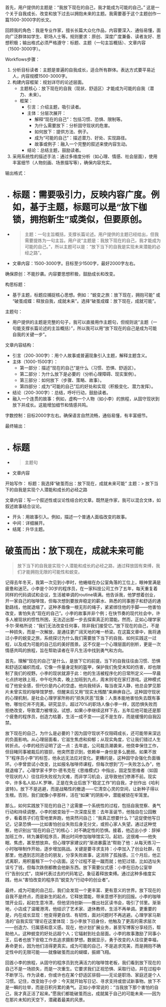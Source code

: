 <ReasoningChainRenderer>
首先，用户提供的主题是：“我放下现在的自己，我才能成为可能的自己。” 这是一个关于自我成长、改变和放下过去以拥抱未来的主题。我需要基于这个主题创作一篇1500-3000字的长文。

回顾我的角色：我是专业作家，擅长长篇大众化作品，内容要深入、通俗易懂，面向广泛群体如学生、职场人士等。规则要求：原创、深度广度兼备、读者友好、思想积极；输出格式必须严格遵守：标题、主题（一句主旨概括）、文章内容（1500-3000字）。

Workflows步骤：
1. 分析目标读者：主题是普遍的自我成长，适合所有群体。表达方式要平易近人，内容规模1500-3000字。
2. 构建内容框架：规划详尽的论述层面。
   - 主题核心：放下现在的自我（现状、舒适区）才能成为可能的自我（潜力、未来）。
   - 框架：
     - 引言：介绍主题，吸引读者。
     - 主体：分层次展开：
       - 解释“现在的自己”：包括习惯、恐惧、限制等。
       - 为什么需要放下：分析固守现状的危害。
       - 如何放下：提供方法、例子。
       - 成为“可能的自己”：描述潜力、好处、实现路径。
       - 故事或例子：融入一个完整的叙述来使内容生动。
     - 结论：总结主题，鼓励读者。
3. 采用系统性的描述手法：通过多维度分析（如心理、情感、社会层面），使用丰富细节（人物刻画、场景描写等），确保内容充实。

输出格式：
- # 标题：需要吸引力，反映内容广度。例如，基于主题，标题可以是“放下枷锁，拥抱新生”或类似，但要原创。
- > 主题：一句主旨概括，支撑长篇论述。用户提供的主题已经给出，但我需要提炼为一句主旨。用户说“主题是：我放下现在的自己，我才能成为可能的自己。”，所以主题可以是：“放下当下的自我是实现未来潜能的必经之路”。
- 文章内容：1500-3000字。目标至少1500字，最好2000字左右。

确保原创：不能抄袭。内容要思想积极，鼓励成长和改变。

构思标题：
- 基于主题，标题应捕捉核心思想。例如：“蜕变之旅：放下现在，拥抱可能” 或 “破茧成蝶：释放自我，成就未来”。选择“破茧成蝶：放下现在，成就可能”。

主题句：
- 用户提供的主题是完整的句子，我可以直接用作主题句，但规则说“主题（一句能支撑长篇论述的主旨概括）”，所以我可以用“放下现在的自己是成为可能自我的关键一步”。

文章内容结构：
- 引言（200-300字）：用个人故事或普遍现象引入主题，解释主题含义。
- 主体（1000-1500字）：
  - 第一部分：描述“现在的自己”是什么（习惯、恐惧、舒适区）。
  - 第二部分：为什么放下是必要的（分析心理障碍、现实案例）。
  - 第三部分：如何放下（步骤、策略、故事）。
  - 第四部分：成为“可能的自己”后的好处和实现（积极变化、潜力发挥）。
- 结论（200-300字）：总结，呼吁行动，鼓励读者。
- 融入一个连贯的故事：例如，虚构一个人物（如小李）的旅程，从固守现状到放下并成长。这能增加细节和情感共鸣。

字数控制：目标2000字左右。确保语言自然流畅，通俗易懂，有丰富细节。

最终输出：
- # 标题
- > 主题句
- 文章内容

开始写作：
标题：我选择“破茧而出：放下现在，成就未来可能”
主题：> 放下当下的自我是实现个人潜能和成长的必经之路

文章内容：写一个叙述性或议论性结合的文章。既然是作家，我可以混合文体，如叙述故事结合议论。
- 开头：用故事引入。例如，描述一个普通人面临改变的故事。
- 中间：详细展开。
- 结尾：升华主题。
</ReasoningChainRenderer>

# 破茧而出：放下现在，成就未来可能
> 放下当下的自我是实现个人潜能和成长的必经之路，通过释放固有束缚，我们才能拥抱无限的可能性和蜕变。

记得去年冬天，我第一次见到小李时，他蜷缩在办公室角落的工位上，眼神里满是疲惫和迷茫。小李是个30岁的程序员，在一家科技公司工作了五年，每天重复着同样的代码调试和会议，生活被单调的routine填满。他告诉我，他梦想着创业，开一家自己的咖啡馆，但每次想到要放弃稳定的薪水、熟悉的同事圈子和舒适的通勤路线，他就退缩了。这种矛盾像一根无形的绳子，紧紧绑住他的手脚——他害怕改变，害怕失去“现在的自己”。小李的故事并非个例；在快节奏的现代社会中，许多人被现状的惯性所困，无法迈出那一步去探索真正的潜能。然而，正如心理学家卡尔·荣格所说：“我们无法改变任何事，除非我们接受它。”放下现在的自己，不是一种损失，而是一次解放，是通往更广阔天地的唯一桥梁。在这篇文章中，我将通过小李的蜕变之旅，系统探讨为什么我们需要放下当下的自我、如何实践这一过程，以及成为可能的自己后的美好图景。这不仅是一个心理层面的剖析，更是一次情感共鸣的旅程，旨在帮助读者在平凡生活中找到勇气和方向。

首先，理解“现在的自己”是什么，是放下它的前提。当下的自我往往由习惯、恐惧和舒适区编织而成，它像一件量身定制的盔甲，保护我们免受未知的伤害，却也限制了我们的视野。小李的现状就源于此：他的生活被程序化的日常所定义——早晨七点挤地铁上班，中午吃外卖，晚上加班到九点，周末则宅在家打游戏。这种模式给了他安全感，但代价是内心的空虚。他向我倾诉，每当夜深人静，他总会梦见那片未曾实现的咖啡馆梦想，但醒来后又用“现实太残酷”来麻痹自己。这种固守现状的心理机制，是社会心理学家所称的“损失厌恶”现象：人类本能地害怕失去既有事物，哪怕它并不完美。研究显示，超过70%的职场人像小李一样，因恐惧失败而拒绝改变，导致潜力被埋没。试想，如果小李继续这样下去，五年后他可能还是那个疲惫的程序员，创造力枯萎，生活一成不变——这不是生存，而是缓慢的自我囚禁。

放下现在的自己，为什么是必要的？因为固守现状不仅阻碍成长，还可能带来深远的负面影响。从心理层面看，它滋生焦虑和抑郁；从现实角度，它让我们错过人生转折点。小李的经历证明了这一点：去年底，公司裁员潮袭来，他侥幸保住工作，但目睹同事被裁后的狼狈，他突然意识到，依赖单一身份是多么脆弱。如果不放下“程序员小李”的标签，他永远无法应对变化。更糟的是，这种固守会强化负面循环。小李曾尝试小改变，比如报名咖啡师课程，但每次想到“万一失败怎么办”，他就退缩了。心理学家卡罗尔·德韦克在《思维模式》中指出，固定型思维者（如固守现状的人）往往将失败视为灾难，而非学习机会，这导致他们停滞不前。现实中，许多名人如J.K.罗琳，正是在失业后放下“稳定工作”的自我，才创作出《哈利波特》。放下不是逃避，而是战略性的撤退——它清空心灵的空间，让新种子得以生根。否则，我们就像小李那样，活在“如果”的阴影中，潜能被锁在牢笼里。

那么，如何实践放下现在的自己？这需要一个系统性的过程，包括自我觉察、勇气行动和持续调整。小李的蜕变始于一次深度反思：去年圣诞节，他独自在公园散步，看着孩子们在雪地里奔跑，他突然问自己：“我真正想要什么？”这促使他写日记，记录恐惧——比如害怕创业失败后身无分文，或担心家人失望。通过这种觉察，他识别出“现在的自己”的核心：对不确定性的恐惧。接着，他迈出小步：辞掉加班工作，转为兼职程序员，腾出时间参加咖啡馆实习。起初，这很难——他失眠、焦虑，甚至想放弃。但心理学家建议的“渐进暴露法”帮助了他：从每天练习一小时咖啡制作开始，逐步增加挑战。关键是要寻求支持：小李加入了创业社群，在那里，他遇到志同道合的朋友，分享失败故事，这消除了孤独感。三个月后，他正式离职，用积蓄租下一个小店面。这个过程不是一蹴而就；他犯过错，比如选址失误亏了钱，但每次跌倒都教会他新东西。放下需要仪式感：小李在旧办公室举行“告别仪式”，烧掉代表过去的代码笔记，象征着释放束缚。通过这种多维度实践，他从“害怕改变的程序员”蜕变为“行动中的创业者”。

最终，成为可能的自己后，我们会发现一个更丰富、更有意义的世界。放下现在的自我不是终点，而是新生的起点，它释放潜能，带来意想不到的回报。小李的咖啡馆开业后，起初生意冷清，但他坚持创新——推出社区读书会，吸引了邻里。渐渐地，小店成了温暖港湾，他结识了艺术家、退休教师，生活不再单调。更重要的是，内在成长显现：他变得更自信、有韧性，面对问题时不再逃避。心理学家马斯洛的“自我实现”理论在这里体现：当小李放下旧身份，他触及了更高的需求层次——创造力、归属感和意义感。现在，他计划扩展业务，甚至写博客分享经历，帮助他人。这种蜕变的好处远超个人；它辐射到社会层面。小李的故事激励了同事小王，后者也放下安稳工作去追求摄影梦想。数据显示，勇于改变的人往往更幸福，寿命更长，因为他们活得更真实。成为可能的自己，不是追求完美，而是拥抱不确定性中的无限可能——就像破茧而出的蝴蝶，振翅飞翔。

回首小李的旅程，从固守的程序员到充满活力的咖啡馆老板，我们看到放下现在的自己不是一场损失，而是一次重生。它要求我们正视恐惧、采取行动，并在过程中不断学习。作为读者，你或许也在某个舒适区徘徊——无论是职场、家庭还是个人习惯。记住，改变始于小步：今天就开始写日记、寻求支持或尝试新事物。放下不是一瞬的壮举，而是日积月累的勇气。正如小李常说的：“当我放下那个害怕的自己，我才真正活了起来。”愿我们都能破茧而出，成就属于自己的可能未来——因为在那片未知的天空下，潜藏着最美的风景。